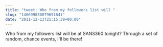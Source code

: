 ```yaml
---
title: "tweet: Who from my followers list will "
slug: "146699830079651841"
date: "2011-12-13T21:15:39+00:00"
---
```

Who from my followers list will be at SANS360 tonight? Through a set of random, chance events, I'll be there!